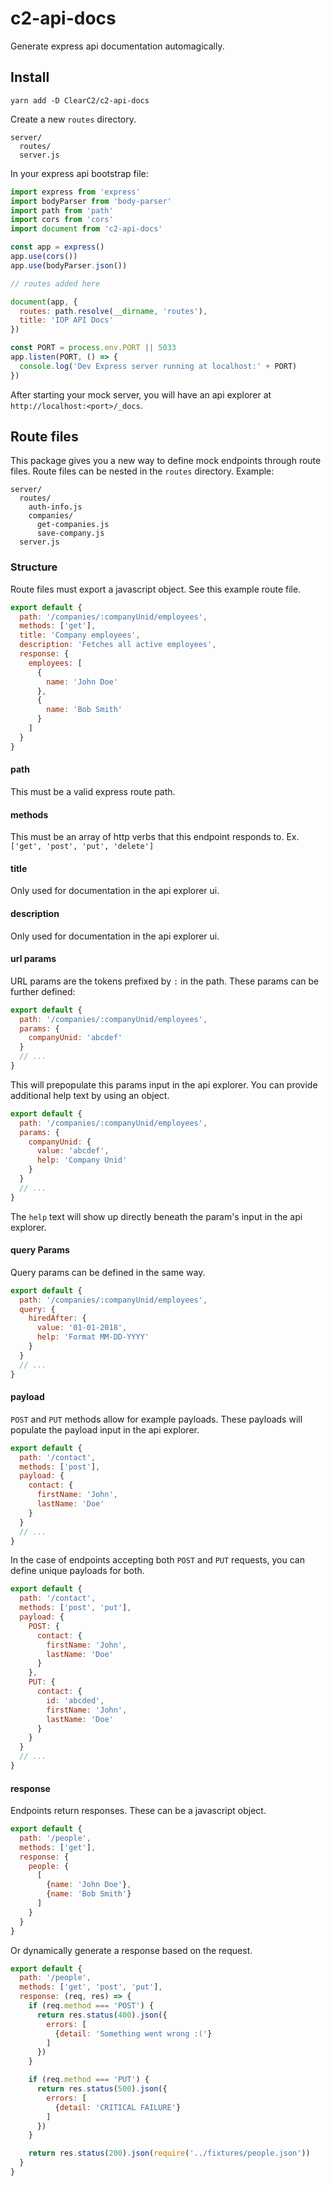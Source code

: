 # c2-api-docs

Generate express api documentation automagically.

## Install
```
yarn add -D ClearC2/c2-api-docs
```

Create a new `routes` directory.

```
server/
  routes/
  server.js
```

In your express api bootstrap file:

```js
import express from 'express'
import bodyParser from 'body-parser'
import path from 'path'
import cors from 'cors'
import document from 'c2-api-docs'

const app = express()
app.use(cors())
app.use(bodyParser.json())

// routes added here

document(app, {
  routes: path.resolve(__dirname, 'routes'),
  title: 'IOP API Docs'
})

const PORT = process.env.PORT || 5033
app.listen(PORT, () => {
  console.log('Dev Express server running at localhost:' + PORT)
})

```

After starting your mock server, you will have an api explorer at `http://localhost:<port>/_docs`.

## Route files
This package gives you a new way to define mock endpoints through route files. Route files can be nested in the `routes` directory. Example:

```
server/
  routes/
    auth-info.js
    companies/
      get-companies.js
      save-company.js
  server.js
```

### Structure
Route files must export a javascript object. See this example route file.
```js
export default {
  path: '/companies/:companyUnid/employees',
  methods: ['get'],
  title: 'Company employees',
  description: 'Fetches all active employees',
  response: {
    employees: [
      {
        name: 'John Doe'
      },
      {
        name: 'Bob Smith'
      }
    ]
  }
}

```

#### path
This must be a valid express route path.

#### methods
This must be an array of http verbs that this endpoint responds to. Ex. `['get', 'post', 'put', 'delete']`

#### title
Only used for documentation in the api explorer ui.

#### description
Only used for documentation in the api explorer ui.

#### url params
URL params are the tokens prefixed by `:` in the path. These params can be further defined:
```js
export default {
  path: '/companies/:companyUnid/employees',
  params: {
    companyUnid: 'abcdef'
  }
  // ...
}
```

This will prepopulate this params input in the api explorer. You can provide additional help text by using an object.
```js
export default {
  path: '/companies/:companyUnid/employees',
  params: {
    companyUnid: {
      value: 'abcdef',
      help: 'Company Unid'
    }
  }
  // ...
}
```
The `help` text will show up directly beneath the param's input in the api explorer.

#### query Params
Query params can be defined in the same way.
```js
export default {
  path: '/companies/:companyUnid/employees',
  query: {
    hiredAfter: {
      value: '01-01-2018',
      help: 'Format MM-DD-YYYY'
    }
  }
  // ...
}
```

#### payload
`POST` and `PUT` methods allow for example payloads. These payloads will populate the payload input in the api explorer.
```js
export default {
  path: '/contact',
  methods: ['post'],
  payload: {
    contact: {
      firstName: 'John',
      lastName: 'Doe'
    }
  }
  // ...
}
```

In the case of endpoints accepting both `POST` and `PUT` requests, you can define unique payloads for both.
```js
export default {
  path: '/contact',
  methods: ['post', 'put'],
  payload: {
    POST: {
      contact: {
        firstName: 'John',
        lastName: 'Doe'
      }
    },
    PUT: {
      contact: {
        id: 'abcded',
        firstName: 'John',
        lastName: 'Doe'
      }
    }
  }
  // ...
}
```

#### response
Endpoints return responses. These can be a javascript object.
```js
export default {
  path: '/people',
  methods: ['get'],
  response: {
    people: {
      [
        {name: 'John Doe'},
        {name: 'Bob Smith'}
      ]
    }
  }
}
```
Or dynamically generate a response based on the request.

```js
export default {
  path: '/people',
  methods: ['get', 'post', 'put'],
  response: (req, res) => {
    if (req.method === 'POST') {
      return res.status(400).json({
        errors: [
          {detail: 'Something went wrong :('}
        ]
      })
    }

    if (req.method === 'PUT') {
      return res.status(500).json({
        errors: [
          {detail: 'CRITICAL FAILURE'}
        ]
      })
    }

    return res.status(200).json(require('../fixtures/people.json'))
  }
}
```
